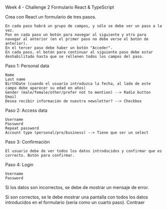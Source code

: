 Week 4 - Challenge 2
Formulario React & TypeScript

Crea con React un formulario de tres pasos.

    En cada paso habrá un grupo de campos, y sólo se debe ver un paso a la vez.
    Pon en cada paso un botón para navegar al siguiente y otro para navegar al anterior (en el primer paso no debe verse el botón de anterior).
    En el tercer paso debe haber un botón "Acceder".
    En cada paso, el botón para continuar al siguiente paso debe estar deshabilitado hasta que se rellenen todos los campos del paso.

Paso 1: Personal data

    Name
    Last name
    BirthDate (cuando el usuario introduzca la fecha, al lado de este campo debe aparecer su edad en años)
    Gender (male/female/other/prefer not to mention) --> Radio button
    Email
    Desea recibir información de nuestra newsletter? --> Checkbox

Paso 2: Access data

    Username
    Password
    Repeat password
    Account type (personal/pro/business) --> Tiene que ser un select

Paso 3: Confirmación

    El usuario debe de ver todos los datos introducidos y confirmar que es correcto. Botón para confirmar.

Paso 4: Login

    Username
    Password

Si los datos son incorrectos, se debe de mostrar un mensaje de error.

Si son correctos, se le debe mostrar una pantalla con todos los datos introducidos en el formulario (sería como un cuarto paso). Contraer
